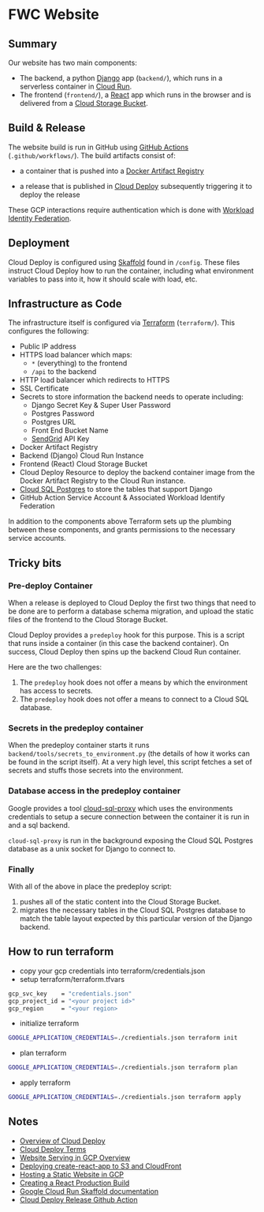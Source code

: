 # FWC Website

## Summary

Our website has two main components:

- The backend, a python [Django](https://www.djangoproject.com/) app
  (`backend/`), which runs in a serverless container in [Cloud
  Run](https://cloud.google.com/run).
- The frontend (`frontend/`), a
  [React](https://www.djangoproject.comre/) app which runs in the
  browser and is delivered from a [Cloud Storage
  Bucket](https://cloud.google.com/run).

## Build & Release

The website build is run in GitHub using [GitHub
Actions](https://github.com/features/actions)
(`.github/workflows/`). The build artifacts consist of:

- a container that is pushed into a [Docker Artifact
  Registry](https://cloud.google.com/artifact-registry)

- a release that is published in [Cloud
  Deploy](https://cloud.google.com/deploy) subsequently triggering it
  to deploy the release

These GCP interactions require authentication which is done with
[Workload Identity
Federation](https://cloud.google.com/iam/docs/workload-identity-federation).

## Deployment

Cloud Deploy is configured using
[Skaffold](https://cloud.google.com/deploy/docs/using-skaffold) found
in `/config`. These files instruct Cloud Deploy how to run the
container, including what environment variables to pass into it, how
it should scale with load, etc.

## Infrastructure as Code

The infrastructure itself is configured via
[Terraform](https://www.terraform.io/) (`terraform/`). This configures
the following:

- Public IP address
- HTTPS load balancer which maps:
  - `*` (everything) to the frontend
  - `/api` to the backend
- HTTP load balancer which redirects to HTTPS
- SSL Certificate
- Secrets to store information the backend needs to operate including:
  - Django Secret Key & Super User Password
  - Postgres Password
  - Postgres URL
  - Front End Bucket Name
  - [SendGrid](https://sendgrid.com/solutions/email-api/) API Key
- Docker Artifact Registry
- Backend (Django) Cloud Run Instance
- Frontend (React) Cloud Storage Bucket
- Cloud Deploy Resource to deploy the backend container image from the
  Docker Artifact Registry to the Cloud Run instance.
- [Cloud SQL Postgres](https://cloud.google.com/sql/docs/postgres) to
  store the tables that support Django
- GitHub Action Service Account & Associated Workload Identify Federation

In addition to the components above Terraform sets up the plumbing
between these components, and grants permissions to the necessary
service accounts.

## Tricky bits

### Pre-deploy Container

When a release is deployed to Cloud Deploy the first two things that
need to be done are to perform a database schema migration, and upload
the static files of the frontend to the Cloud Storage Bucket.

Cloud Deploy provides a `predeploy` hook for this purpose. This is a
script that runs inside a container (in this case the backend
container). On success, Cloud Deploy then spins up the backend Cloud
Run container.

Here are the two challenges:

1. The `predeploy` hook does not offer a means by which the
   environment has access to secrets.
2. The `predeploy` hook does not offer a means to connect to a
   Cloud SQL database.

### Secrets in the predeploy container

When the predeploy container starts it runs
`backend/tools/secrets_to_environment.py` (the details of how it works
can be found in the script itself). At a very high level, this script
fetches a set of secrets and stuffs those secrets into the
environment.

### Database access in the predeploy container

Google provides a tool
[cloud-sql-proxy](https://cloud.google.com/sql/docs/postgres/sql-proxy)
which uses the environments credentials to setup a secure connection
between the container it is run in and a sql backend.

`cloud-sql-proxy` is run in the background exposing the Cloud SQL
Postgres database as a unix socket for Django to connect to.

### Finally

With all of the above in place the predeploy script:

1. pushes all of the static content into the Cloud Storage Bucket.
2. migrates the necessary tables in the Cloud SQL Postgres database to
   match the table layout expected by this particular version of the
   Django backend.

## How to run terraform

- copy your gcp credentials into terraform/credentials.json
- setup terraform/terraform.tfvars

```bash
gcp_svc_key    = "credentials.json"
gcp_project_id = "<your project id>"
gcp_region     = "<your region>
```

- initialize terraform

```bash
GOOGLE_APPLICATION_CREDENTIALS=./credientials.json terraform init
```

- plan terraform

```bash
GOOGLE_APPLICATION_CREDENTIALS=./credientials.json terraform plan
```

- apply terraform

```bash
GOOGLE_APPLICATION_CREDENTIALS=./credientials.json terraform apply
```

## Notes

- [Overview of Cloud Deploy](https://cloud.google.com/deploy/docs/overview#the_delivery_process)
- [Cloud Deploy Terms](https://github.com/google-github-actions/create-cloud-deploy-release)
- [Website Serving in GCP Overview](https://cloud.google.com/architecture/web-serving-overview#storing_data_with_cloud_run)
- [Deploying create-react-app to S3 and CloudFront](https://wolovim.medium.com/deploying-create-react-app-to-s3-or-cloudfront-48dae4ce0af)
- [Hosting a Static Website in GCP](https://cloud.google.com/storage/docs/hosting-static-website)
- [Creating a React Production Build](https://create-react-app.dev/docs/production-build/)
- [Google Cloud Run Skaffold documentation](https://skaffold.dev/docs/deployers/cloudrun/)
- [Cloud Deploy Release Github Action](https://github.com/google-github-actions/create-cloud-deploy-release)
